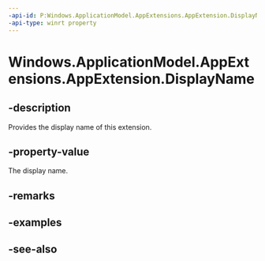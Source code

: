 ```yaml
---
-api-id: P:Windows.ApplicationModel.AppExtensions.AppExtension.DisplayName
-api-type: winrt property
---
```


<!-- Property syntax
public string DisplayName { get; }
-->

# Windows.ApplicationModel.AppExtensions.AppExtension.DisplayName

## -description
Provides the display name of this extension.

## -property-value
The display name.

## -remarks

## -examples

## -see-also
